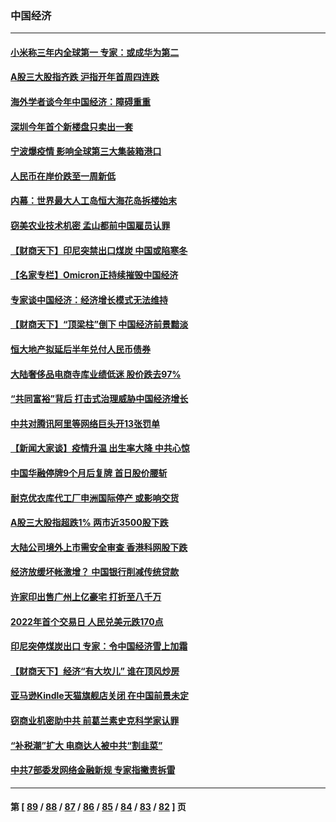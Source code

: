 ### 中国经济
---
#### [小米称三年内全球第一 专家：或成华为第二](../../pages/ncid283/n13489248.md) 
#### [A股三大股指齐跌 沪指开年首周四连跌](../../pages/ncid283/n13488108.md) 
#### [海外学者谈今年中国经济：障碍重重](../../pages/ncid283/n13487967.md) 
#### [深圳今年首个新楼盘只卖出一套](../../pages/ncid283/n13487546.md) 
#### [宁波爆疫情 影响全球第三大集装箱港口](../../pages/ncid283/n13487619.md) 
#### [人民币在岸价跌至一周新低](../../pages/ncid283/n13487284.md) 
#### [内幕：世界最大人工岛恒大海花岛拆楼始末](../../pages/ncid283/n13487429.md) 
#### [窃美农业技术机密 孟山都前中国雇员认罪](../../pages/ncid283/n13487190.md) 
#### [【财商天下】印尼突禁出口煤炭 中国或陷寒冬](../../pages/ncid283/n13486658.md) 
#### [【名家专栏】Omicron正持续摧毁中国经济](../../pages/ncid283/n13486168.md) 
#### [专家谈中国经济：经济增长模式无法维持](../../pages/ncid283/n13485663.md) 
#### [【财商天下】“顶梁柱”倒下 中国经济前景黯淡](../../pages/ncid283/n13484379.md) 
#### [恒大地产拟延后半年兑付人民币债券](../../pages/ncid283/n13485180.md) 
#### [大陆奢侈品电商寺库业绩低迷 股价跌去97%](../../pages/ncid283/n13485128.md) 
#### [“共同富裕”背后 打击式治理威胁中国经济增长](../../pages/ncid283/n13484508.md) 
#### [中共对腾讯阿里等网络巨头开13张罚单](../../pages/ncid283/n13484626.md) 
#### [【新闻大家谈】疫情升温 出生率大降 中共心惊](../../pages/ncid283/n13483735.md) 
#### [中国华融停牌9个月后复牌 首日股价腰斩](../../pages/ncid283/n13483201.md) 
#### [耐克优衣库代工厂申洲国际停产 或影响交货](../../pages/ncid283/n13482912.md) 
#### [A股三大股指超跌1% 两市近3500股下跌](../../pages/ncid283/n13482956.md) 
#### [大陆公司境外上市需安全审查 香港科网股下跌](../../pages/ncid283/n13482452.md) 
#### [经济放缓坏帐激增？ 中国银行削减传统贷款](../../pages/ncid283/n13482582.md) 
#### [许家印出售广州上亿豪宅 打折至八千万](../../pages/ncid283/n13482480.md) 
#### [2022年首个交易日 人民兑美元跌170点](../../pages/ncid283/n13482306.md) 
#### [印尼突停煤炭出口 专家：令中国经济雪上加霜](../../pages/ncid283/n13481552.md) 
#### [【财商天下】经济“有大坎儿” 谁在顶风炒房](../../pages/ncid283/n13481950.md) 
#### [亚马逊Kindle天猫旗舰店关闭 在中国前景未定](../../pages/ncid283/n13481866.md) 
#### [窃商业机密助中共 前葛兰素史克科学家认罪](../../pages/ncid283/n13481789.md) 
#### [“补税潮”扩大 电商达人被中共“割韭菜”](../../pages/ncid283/n13479923.md) 
#### [中共7部委发网络金融新规 专家指撇责拆雷](../../pages/ncid283/n13481103.md) 

---
#### 第 [ [89](./89.md) / [88](./88.md) / [87](./87.md) / [86](./86.md) / [85](./85.md) / [84](./84.md) / [83](./83.md) / [82](./82.md) ] 页
